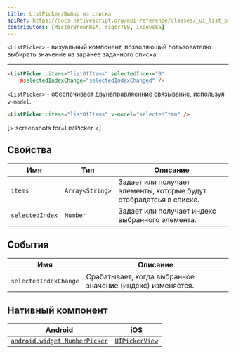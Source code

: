 ```yaml
---
title: ListPicker/Выбор из списка
apiRef: https://docs.nativescript.org/api-reference/classes/_ui_list_picker_.listpicker
contributors: [MisterBrownRSA, rigor789, ikoevska]
---
```


`<ListPicker>` - визуальный компонент, позволяющий пользователю выбирать значение из заранее заданного списка.

---

```html
<ListPicker :items="listOfItems" selectedIndex="0"
    @selectedIndexChange="selectedIndexChanged" />
```

`<ListPicker>`  - обеспечивает двунаправляенние связывание, используя `v-model`.

```html
<ListPicker :items="listOfItems" v-model="selectedItem" />
```

[> screenshots for=ListPicker <]

## Свойства

| Имя | Тип | Описание |
|------|------|-------------|
| `items` | `Array<String>` | Задает или получает элементы, которые будут отобрадатсья в списке.
| `selectedIndex` | `Number` | Задает или получает индекс выбранного элемента.

## События

| Имя | Описание |
|------|-------------|
| `selectedIndexChange`| Срабатывает, когда выбранное значение (индекс) изменяется.

## Нативный компонент

| Android | iOS |
|---------|-----|
| [`android.widget.NumberPicker`](https://developer.android.com/reference/android/widget/NumberPicker.html) | [`UIPickerView`](https://developer.apple.com/documentation/uikit/uipickerview)
